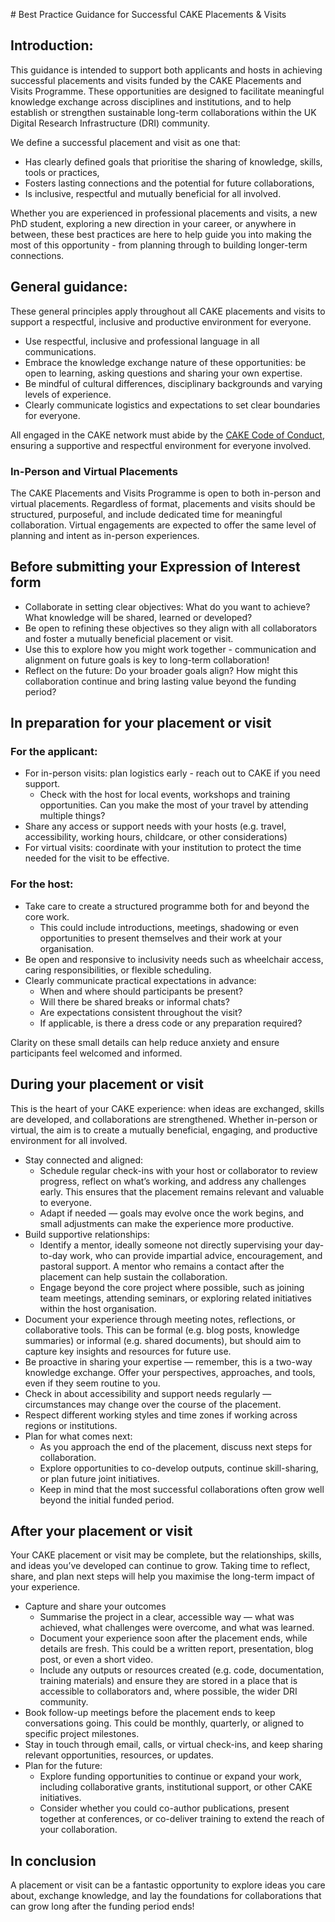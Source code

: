 # Best Practice Guidance for Successful CAKE Placements & Visits

## Introduction: 
This guidance is intended to support both applicants and hosts in achieving successful placements and visits funded by the CAKE Placements and Visits Programme. These opportunities are designed to facilitate meaningful knowledge exchange across disciplines and institutions, and to help establish or strengthen sustainable long-term collaborations within the UK Digital Research Infrastructure (DRI) community. 

We define a successful placement and visit as one that: 

* Has clearly defined goals that prioritise the sharing of knowledge, skills, tools or practices, 
* Fosters lasting connections and the potential for future collaborations, 
* Is inclusive, respectful and mutually beneficial for all involved.

Whether you are experienced in professional placements and visits, a new PhD student, exploring a new direction in your career, or anywhere in between, these best practices are here to help guide you into making the most of this opportunity - from planning through to building longer-term connections. 

## General guidance: 
These general principles apply throughout all CAKE placements and visits to support a respectful, inclusive and productive environment for everyone. 

* Use respectful, inclusive and professional language in all communications. 
* Embrace the knowledge exchange nature of these opportunities: be open to learning, asking questions and sharing your own expertise. 
* Be mindful of cultural differences, disciplinary backgrounds and varying levels of experience. 
* Clearly communicate logistics and expectations to set clear boundaries for everyone. 

All engaged in the CAKE network must abide by the [CAKE Code of Conduct](../code-of-conduct.md), ensuring a supportive and respectful environment for everyone involved.

### In-Person and Virtual Placements
The CAKE Placements and Visits Programme is open to both in-person and virtual placements. Regardless of format, placements and visits should be structured, purposeful, and include dedicated time for meaningful collaboration. Virtual engagements are expected to offer the same level of planning and intent as in-person experiences.

## Before submitting your Expression of Interest form 

* Collaborate in setting clear objectives: What do you want to achieve? What knowledge will be shared, learned or developed? 
* Be open to refining these objectives so they align with all collaborators and foster a mutually beneficial placement or visit. 
* Use this to explore how you might work together - communication and alignment on future goals is key to long-term collaboration! 
* Reflect on the future: Do your broader goals align? How might this collaboration continue and bring lasting value beyond the funding period? 


## In preparation for your placement or visit 
### For the applicant: 

* For in-person visits: plan logistics early - reach out to CAKE if you need support. 
    * Check with the host for local events, workshops and training opportunities. Can you make the most of your travel by attending multiple things?
* Share any access or support needs with your hosts (e.g. travel, accessibility, working hours, childcare, or other considerations)
* For virtual visits: coordinate with your institution to protect the time needed for the visit to be effective.

### For the host: 

* Take care to create a structured programme both for and beyond the core work. 
    * This could include introductions, meetings, shadowing or even opportunities to present themselves and their work at your organisation. 
* Be open and responsive to inclusivity needs such as wheelchair access, caring responsibilities, or flexible scheduling. 
* Clearly communicate practical expectations in advance:
    * When and where should participants be present?
    * Will there be shared breaks or informal chats?
    * Are expectations consistent throughout the visit? 
    * If applicable, is there a dress code or any preparation required?

Clarity on these small details can help reduce anxiety and ensure participants feel welcomed and informed.


## During your placement or visit 
This is the heart of your CAKE experience: when ideas are exchanged, skills are developed, and collaborations are strengthened. Whether in-person or virtual, the aim is to create a mutually beneficial, engaging, and productive environment for all involved.

* Stay connected and aligned: 
    * Schedule regular check-ins with your host or collaborator to review progress, reflect on what’s working, and address any challenges early. This ensures that the placement remains relevant and valuable to everyone.
    * Adapt if needed — goals may evolve once the work begins, and small adjustments can make the experience more productive.
* Build supportive relationships: 
    * Identify a mentor, ideally someone not directly supervising your day-to-day work, who can provide impartial advice, encouragement, and pastoral support. A mentor who remains a contact after the placement can help sustain the collaboration.
    * Engage beyond the core project where possible, such as joining team meetings, attending seminars, or exploring related initiatives within the host organisation.
* Document your experience through meeting notes, reflections, or collaborative tools. This can be formal (e.g. blog posts, knowledge summaries) or informal (e.g. shared documents), but should aim to capture key insights and resources for future use.
* Be proactive in sharing your expertise — remember, this is a two-way knowledge exchange. Offer your perspectives, approaches, and tools, even if they seem routine to you.
* Check in about accessibility and support needs regularly — circumstances may change over the course of the placement.
* Respect different working styles and time zones if working across regions or institutions.
* Plan for what comes next: 
    * As you approach the end of the placement, discuss next steps for collaboration.
    * Explore opportunities to co-develop outputs, continue skill-sharing, or plan future joint initiatives.
    * Keep in mind that the most successful collaborations often grow well beyond the initial funded period.


## After your placement or visit 
Your CAKE placement or visit may be complete, but the relationships, skills, and ideas you’ve developed can continue to grow. Taking time to reflect, share, and plan next steps will help you maximise the long-term impact of your experience.

* Capture and share your outcomes
    * Summarise the project in a clear, accessible way — what was achieved, what challenges were overcome, and what was learned.
    * Document your experience soon after the placement ends, while details are fresh. This could be a written report, presentation, blog post, or even a short video. 
    * Include any outputs or resources created (e.g. code, documentation, training materials) and ensure they are stored in a place that is accessible to collaborators and, where possible, the wider DRI community.
* Book follow-up meetings before the placement ends to keep conversations going. This could be monthly, quarterly, or aligned to specific project milestones.
* Stay in touch through email, calls, or virtual check-ins, and keep sharing relevant opportunities, resources, or updates.
* Plan for the future:
    * Explore funding opportunities to continue or expand your work, including collaborative grants, institutional support, or other CAKE initiatives.
    * Consider whether you could co-author publications, present together at conferences, or co-deliver training to extend the reach of your collaboration.

## In conclusion
A placement or visit can be a fantastic opportunity to explore ideas you care about, exchange knowledge, and lay the foundations for collaborations that can grow long after the funding period ends! 